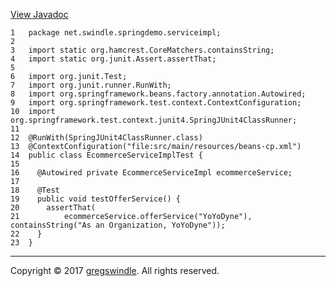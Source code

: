 [View
Javadoc](../../../../../testapidocs/net/swindle/springdemo/serviceimpl/EcommerceServiceImplTest.md)

    1   package net.swindle.springdemo.serviceimpl;
    2   
    3   import static org.hamcrest.CoreMatchers.containsString;
    4   import static org.junit.Assert.assertThat;
    5   
    6   import org.junit.Test;
    7   import org.junit.runner.RunWith;
    8   import org.springframework.beans.factory.annotation.Autowired;
    9   import org.springframework.test.context.ContextConfiguration;
    10  import org.springframework.test.context.junit4.SpringJUnit4ClassRunner;
    11  
    12  @RunWith(SpringJUnit4ClassRunner.class)
    13  @ContextConfiguration("file:src/main/resources/beans-cp.xml")
    14  public class EcommerceServiceImplTest {
    15  
    16    @Autowired private EcommerceServiceImpl ecommerceService;
    17  
    18    @Test
    19    public void testOfferService() {
    20      assertThat(
    21          ecommerceService.offerService("YoYoDyne"), containsString("As an Organization, YoYoDyne"));
    22    }
    23  }

-----

Copyright © 2017 [gregswindle](https://github.com/gregswindle). All
rights reserved.
